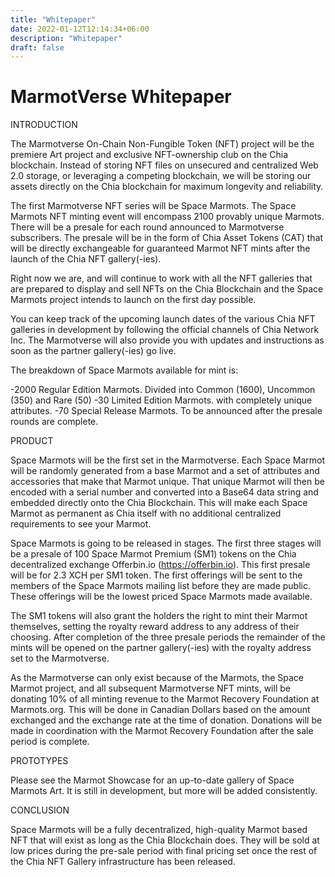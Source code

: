 ```yaml
---
title: "Whitepaper"
date: 2022-01-12T12:14:34+06:00
description: "Whitepaper"
draft: false
---
```


# MarmotVerse Whitepaper

INTRODUCTION

The Marmotverse On-Chain Non-Fungible Token (NFT) project will be the premiere Art project and exclusive NFT-ownership club on the Chia blockchain. Instead of storing NFT files on unsecured and centralized Web 2.0 storage, or leveraging a competing blockchain, we will be storing our assets directly on the Chia blockchain for maximum longevity and reliability.

The first Marmotverse NFT series will be Space Marmots. The Space Marmots NFT minting event will encompass 2100 provably unique Marmots. There will be a presale for each round announced to Marmotverse subscribers. The presale will be in the form of Chia Asset Tokens (CAT) that will be directly exchangeable for guaranteed Marmot NFT mints after the launch of the Chia NFT gallery(-ies).

Right now we are, and will continue to work with all the NFT galleries that are prepared to display and sell NFTs on the Chia Blockchain and the Space Marmots project intends to launch on the first day possible.

You can keep track of the upcoming launch dates of the various Chia NFT galleries in development by following the official channels of Chia Network Inc. The Marmotverse will also provide you with updates and instructions as soon as the partner gallery(-ies) go live.  

The breakdown of Space Marmots available for mint is:

-2000 Regular Edition Marmots. Divided into Common (1600), Uncommon (350) and Rare (50)
-30 Limited Edition Marmots. with completely unique attributes.
-70 Special Release Marmots. To be announced after the presale rounds are complete.

PRODUCT

Space Marmots will be the first set in the Marmotverse. Each Space Marmot will be randomly generated from a base Marmot and a set of attributes and accessories that make that Marmot unique. That unique Marmot will then be encoded with a serial number and converted into a Base64 data string and embedded directly onto the Chia Blockchain. This will make each Space Marmot as permanent as Chia itself with no additional centralized requirements to see your Marmot.

Space Marmots is going to be released in stages. The first three stages will be a presale of 100 Space Marmot Premium (SM1) tokens on the Chia decentralized exchange Offerbin.io (https://offerbin.io). This first presale will be for 2.3 XCH per SM1 token. The first offerings will be sent to the members of the Space Marmots mailing list before they are made public. These offerings will be the lowest priced Space Marmots made available.

The SM1 tokens will also grant the holders the right to mint their Marmot themselves, setting the royalty reward address to any address of their choosing. After completion of  the three presale periods the remainder of the mints will be opened on the partner gallery(-ies) with the royalty address set to the Marmotverse.

As the Marmotverse can only exist because of the Marmots, the Space Marmot project, and all subsequent Marmotverse NFT mints, will be donating 10% of all minting revenue to the Marmot Recovery Foundation at Marmots.org. This will be done in Canadian Dollars based on the amount exchanged and the exchange rate at the time of donation. Donations will be made in coordination with the Marmot Recovery Foundation after the sale period is complete.

PROTOTYPES

Please see the Marmot Showcase for an up-to-date gallery of Space Marmots Art. It is still in development, but more will be added consistently.

CONCLUSION

Space Marmots will be a fully decentralized, high-quality Marmot based NFT that will exist as long as the Chia Blockchain does. They will be sold at low prices during the pre-sale period with final pricing set once the rest of the Chia NFT Gallery infrastructure has been released. 